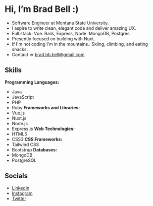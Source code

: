 # Hi, I’m Brad Bell :)
- Software Engineer at Montana State University.
- I aspire to write clean, elegant code and deliver amazing UX.
- Full stack: Vue. Rails, Express, Node. MongoDB, Postgres.
- Presently focused on building with Nuxt.
- If I'm not coding I'm in the mountains.. Skiing, climbing, and eating snacks.
- Contact => brad.bb.bell@gmail.com

## Skills

**Programming Languages:**
- Java
- JavaScript
- PHP
- Ruby
**Frameworks and Libraries:**
- Vue.js
- Nuxt.js
- Node.js
- Express.js
**Web Technologies:**
- HTML5
- CSS3
**CSS Frameworks:**
- Tailwind CSS
- Bootstrap
**Databases:**
- MongoDB
- PostgreSQL

## Socials

- [LinkedIn](https://www.linkedin.com/in/brad-bb-bell)
- [Instagram](http://www.instagram.com/ballinbu)
- [Twitter](https://www.twitter.com/dadmodebb)
